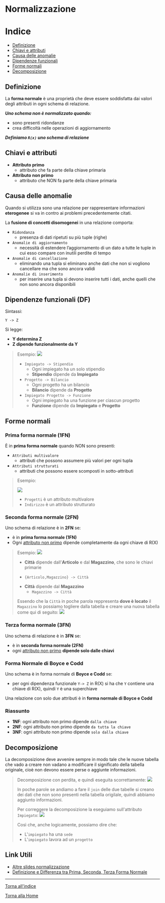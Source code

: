# Normalizzazione


# Indice 
* [Definizione](#definizione)
* [Chiavi e attributi](#chiavi-e-attributi)
* [Causa delle anomalie](#causa-delle-anomalie)
* [Dipendenze funzionali](#dipendenze-funzionali)
* [Forme normali](#forme-normali)
* [Decomposizione](#decomposizione)





## Definizione
La **forma normale** è una proprietà che deve essere soddisfatta dai valori degli attributi in ogni schema di relazione.

***Uno schema non è normalizzato quando:***
* sono presenti ridondanze
* crea difficoltà nelle operazioni di aggiornamento

***Definiamo `R(x)` uno schema di relazione***


## Chiavi e attributi
* **Attributo primo**
    - attributo che fa parte della chiave primaria
* **Attributo non primo**
    - attributo che NON fa parte della chiave primaria

## Causa delle anomalie

Quando si utilizza sono una relazione per rappresentare informazioni **eterogenee** si va in contro ai problemi precedentemente citati.

La **fusione di concetti disomogenei** in una relazione comporta:
* `Ridondanza`
    - presenza di dati ripetuti su più tuple (righe) 
* `Anomalie di aggiornamento`
    -  necessità di estendere l’aggiornamento di un dato a tutte le tuple in cui esso compare con inutili perdite di tempo
* `Anomalie di cancellazione`
    - eliminando una tupla si eliminano anche dati che non si vogliono cancellare ma che sono ancora validi
* `Anomalie di inserimento`
    - per inserire una tupla si devono inserire tutti i dati, anche quelli che non sono ancora disponibili

## Dipendenze funzionali (DF)
Sintassi:

`Y -> Z`

Si legge: 
* **Y determina Z**
* **Z dipende funzionalmente da Y**

> Esempio:
> ![](/img/esempio_dipendenza.png)
>
>* `Impiegato -> Stipendio`
>   - Ogni impiegato ha un solo stipendio
>   - **Stipendio** dipende da **Impiegato**
>* `Progetto -> Bilancio`
>   - Ogni progetto ha un bilancio
>   - **Bilancio** dipende da **Progetto**
>* `Impiegato Progetto -> Funzione`
>   - Ogni impiegato ha una funzione per ciascun progetto
>   - **Funzione** dipende da **Impiegato** e **Progetto**



## Forme normali

### Prima forma normale (1FN)
È in **prima forma normale** quando NON sono presenti:
* `Attributi multivalore`
    - attributi che possono assumere più valori per ogni tupla
* `Attributi strutturati`
    - attributi che possono essere scomposti in sotto-attributi

> Esempio:
>
> ![](/img/1fn.png)
>
> * `Progetti` è un attributo multivalore
> * `Indirizzo` è un attributo strutturato

### Seconda forma normale (2FN)

Uno schema di relazione è in **2FN** se:
* è in **prima forma normale (1FN)**
* Ogni [attributo non primo](#chiavi-e-attributi) dipende completamente da ogni chiave di R(X)

> Esempio:
> ![](/img/2fn.png)
>
>*  **Città** dipende dall'**Articolo** e dal **Magazzino**, che sono le chiavi primarie
>   - `{Articolo,Magazzino} -> Città`
> * **Città** dipende dal **Magazzino**
>   - `Magazzino -> Città`
>
> Essendo che la `Città` in poche parola reppresenta **dove è locato** il `Magazzino` lo possiamo togliere dalla tabella e creare una nuova tabella come qui di seguito:
> ![](img/2fn_vero.png)

### Terza forma normale (3FN)
Uno schema di relazione è in **3FN** se:
* è in **seconda forma normale (2FN)**
* ogni [attributo non primo](#chiavi-e-attributi) **dipende solo dalle chiavi**

### Forma Normale di Boyce e Codd
Uno schema è in forma normale di **Boyce e Codd** se:
* per ogni dipendenza funzionale `Y-> Z` in R(X) si ha che `Y` contiene una chiave di R(X), quindi `Y` è una superchiave


Una relazione con solo due attributi è in **forma normale di Boyce e Codd**

### Riassunto
* **1NF**: ogni attributo non primo dipende `dalla chiave`
*  **2NF**: ogni attributo non primo dipende `da tutta la chiave`
* **3NF**: ogni attributo non primo dipende `solo dalla chiave`




## Decomposizione
La decomposizione deve avvenire sempre in modo tale che le nuove tabella che vado a creare non vadano a modificare il significato della tabella originale, cioè non devono essere perse o aggiunte informazioni.

> Decomposizione con perdita, e quindi eseguita scorrettamente:
> ![](/img/decomposizione_perdita.png)
>
> In poche parole se andiamo a fare il `join` delle due tabelle si creano dei dati che non sono presenti nella tabella origilale, quindi abbiamo aggiunto informazioni.
>
> Per correggere la decomposizione la eseguiamo sull'attributo `Impiegato`:
> ![](/img/decomposizione_corretta.png)
>
> Così che, anche logicamente, possiamo dire che:
> * L'`impiegato` ha una `sede`
> * L'`impiegato` lavora ad un `progetto`


## Link Utili
* [Altre slides normalizzazione](http://www.prof.accarino.altervista.org/DataBase/Normalizzazione.pdf)
* [Definizione e Differenza tra Prima, Seconda, Terza Forma Normale](https://vitolavecchia.altervista.org/definizione-e-differenza-tra-prima-seconda-terza-forma-normale/)


---

[Torna all'indice](#indice)

[Torna alla Home](/README.md)
